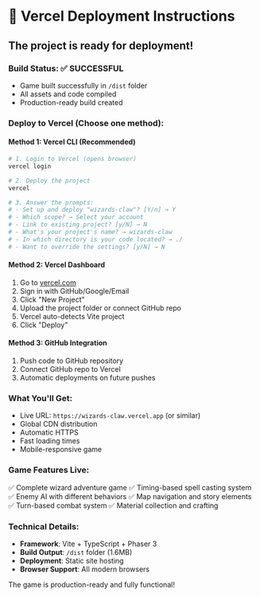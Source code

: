 # 🚀 Vercel Deployment Instructions

## The project is ready for deployment!

### Build Status: ✅ SUCCESSFUL
- Game built successfully in `/dist` folder
- All assets and code compiled
- Production-ready build created

### Deploy to Vercel (Choose one method):

#### Method 1: Vercel CLI (Recommended)
```bash
# 1. Login to Vercel (opens browser)
vercel login

# 2. Deploy the project
vercel

# 3. Answer the prompts:
# - Set up and deploy "wizards-claw"? [Y/n] → Y
# - Which scope? → Select your account
# - Link to existing project? [y/N] → N  
# - What's your project's name? → wizards-claw
# - In which directory is your code located? → ./
# - Want to override the settings? [y/N] → N
```

#### Method 2: Vercel Dashboard
1. Go to [vercel.com](https://vercel.com)
2. Sign in with GitHub/Google/Email
3. Click "New Project"
4. Upload the project folder or connect GitHub repo
5. Vercel auto-detects Vite project
6. Click "Deploy"

#### Method 3: GitHub Integration
1. Push code to GitHub repository
2. Connect GitHub repo to Vercel
3. Automatic deployments on future pushes

### What You'll Get:
- Live URL: `https://wizards-claw.vercel.app` (or similar)
- Global CDN distribution
- Automatic HTTPS
- Fast loading times
- Mobile-responsive game

### Game Features Live:
✅ Complete wizard adventure game
✅ Timing-based spell casting system  
✅ Enemy AI with different behaviors
✅ Map navigation and story elements
✅ Turn-based combat system
✅ Material collection and crafting

### Technical Details:
- **Framework**: Vite + TypeScript + Phaser 3
- **Build Output**: `/dist` folder (1.6MB)
- **Deployment**: Static site hosting
- **Browser Support**: All modern browsers

The game is production-ready and fully functional!